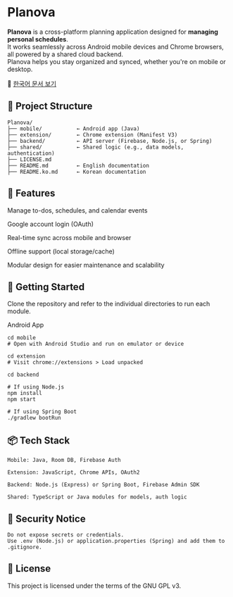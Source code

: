 # Planova

**Planova** is a cross-platform planning application designed for **managing personal schedules**.  
It works seamlessly across Android mobile devices and Chrome browsers, all powered by a shared cloud backend.  
Planova helps you stay organized and synced, whether you're on mobile or desktop.

📘 [한국어 문서 보기](./README.ko.md)

## 📁 Project Structure

```plaintext
Planova/
├── mobile/           ← Android app (Java)
├── extension/        ← Chrome extension (Manifest V3)
├── backend/          ← API server (Firebase, Node.js, or Spring)
├── shared/           ← Shared logic (e.g., data models, authentication)
├── LICENSE.md
├── README.md         ← English documentation
├── README.ko.md      ← Korean documentation
```
## 🔧 Features
Manage to-dos, schedules, and calendar events

Google account login (OAuth)

Real-time sync across mobile and browser

Offline support (local storage/cache)

Modular design for easier maintenance and scalability

## 🚀 Getting Started
Clone the repository and refer to the individual directories to run each module.

Android App
```
cd mobile
# Open with Android Studio and run on emulator or device

cd extension
# Visit chrome://extensions > Load unpacked

cd backend

# If using Node.js
npm install
npm start

# If using Spring Boot
./gradlew bootRun
```

## 📦 Tech Stack
```
Mobile: Java, Room DB, Firebase Auth

Extension: JavaScript, Chrome APIs, OAuth2

Backend: Node.js (Express) or Spring Boot, Firebase Admin SDK

Shared: TypeScript or Java modules for models, auth logic
```
## 🔐 Security Notice
```
Do not expose secrets or credentials.
Use .env (Node.js) or application.properties (Spring) and add them to .gitignore.
```
## 📄 License

This project is licensed under the terms of the GNU GPL v3.
